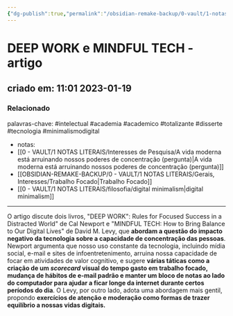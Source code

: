```yaml
---
{"dg-publish":true,"permalink":"/obsidian-remake-backup/0-vault/1-notas-literais/gerais-interesses/deep-work-e-mindful-tech-artigo/","tags":["intelectual","academia","academico","totalizante","disserte","tecnologia","minimalismodigital"],"dgHomeLink":true,"dgShowLocalGraph":true,"dgShowFileTree":true,"dgEnableSearch":true,"noteIcon":""}
---
```


# DEEP WORK e MINDFUL TECH - artigo
## criado em: 11:01 2023-01-19

### Relacionado
palavras-chave: #intelectual #academia #academico #totalizante #disserte #tecnologia #minimalismodigital 
- notas: 
- [[0 - VAULT/1 NOTAS LITERAIS/Interesses de Pesquisa/A vida moderna está arruinando nossos poderes de concentração (pergunta)\|A vida moderna está arruinando nossos poderes de concentração (pergunta)]]
- [[OBSIDIAN-REMAKE-BACKUP/0 - VAULT/1 NOTAS LITERAIS/Gerais, Interesses/Trabalho Focado\|Trabalho Focado]]  
- [[0 - VAULT/1 NOTAS LITERAIS/filosofia/digital minimalism\|digital minimalism]]
---
O artigo discute dois livros, "DEEP WORK": Rules for Focused Success in a Distracted World" de Cal Newport e "MINDFUL TECH: How to Bring Balance to Our Digital Lives" de David M. Levy, que **abordam a questão do impacto negativo da tecnologia sobre a capacidade de concentração das pessoas**. Newport argumenta que nosso uso constante da tecnologia, incluindo mídia social, e-mail e sites de infoentretenimento, arruina nossa capacidade de focar em atividades de valor cognitivo, e sugere **várias táticas como a criação de um *scorecard* visual do tempo gasto em trabalho focado, mudança de hábitos de e-mail padrão e manter um bloco de notas ao lado do computador para ajudar a ficar longe da internet durante certos períodos do dia**. O Levy, por outro lado, adota uma abordagem mais gentil, propondo **exercícios de atenção e moderação como formas de trazer equilíbrio a nossas vidas digitais.**


